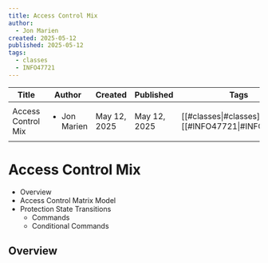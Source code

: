 ```yaml
---
title: Access Control Mix
author:
  - Jon Marien
created: 2025-05-12
published: 2025-05-12
tags:
  - classes
  - INFO47721
---
```


| Title              | Author                       | Created      | Published    | Tags                                               |
| ------------------ | ---------------------------- | ------------ | ------------ | -------------------------------------------------- |
| Access Control Mix | <ul><li>Jon Marien</li></ul> | May 12, 2025 | May 12, 2025 | [[#classes\|#classes]], [[#INFO47721\|#INFO47721]] |

# Access Control Mix
- Overview
- Access Control Matrix Model
- Protection State Transitions
	- Commands
	- Conditional Commands

## Overview
